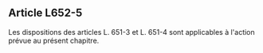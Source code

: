 Article L652-5
----
Les dispositions des articles L. 651-3 et L. 651-4 sont applicables à l'action
prévue au présent chapitre.
